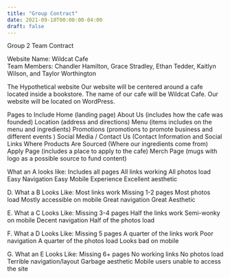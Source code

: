 ```yaml
---
title: "Group Contract"
date: 2021-09-10T00:00:00-04:00
draft: false
---
```

Group 2 Team Contract

Website Name: Wildcat Cafe					
Team Members: Chandler Hamilton, Grace Stradley, Ethan Tedder, Kaitlyn Wilson, and Taylor Worthington

The Hypothetical website
Our website will be centered around a cafe located inside a bookstore. The name of our cafe will be Wildcat Cafe.
Our website will be located on WordPress.

Pages to Include
Home (landing page)
About Us (includes how the cafe was founded)
Location (address and directions)
Menu (items includes on the menu and ingredients)
Promotions (promotions to promote business and different events )
Social Media / Contact Us (Contact Information and Social Links
Where Products Are Sourced (Where our ingredients come from)
Apply Page (includes a place to apply to the cafe)
Merch Page (mugs with logo as a possible source to fund content)

What an A looks like:
Includes all pages
All links working
All photos load
Easy Navigation
Easy Mobile Experience
Excellent aesthetic 


D. What a B Looks Like:
Most links work
Missing 1-2 pages
Most photos load
Mostly accessible on mobile
Great navigation
Great Aesthetic



E. What a C Looks Like:
Missing 3-4 pages
Half the links work
Semi-wonky on mobile
Decent navigation
Half of the photos load

F. What a D Looks Like:
Missing 5 pages
A quarter of the links work
Poor navigation
A quarter of the photos load
Looks bad on mobile

G. What an E Looks Like:
Missing 6+ pages
No working links
No photos load
Terrible navigation/layout
Garbage aesthetic
Mobile users unable to access the site


